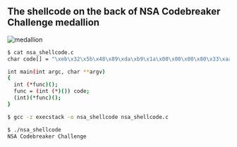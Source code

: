 ## The shellcode on the back of NSA Codebreaker Challenge medallion

![medallion](../assets/medallion.png)

```bash
$ cat nsa_shellcode.c 
char code[] = "\xeb\x32\x5b\x48\x89\xda\xb9\x1a\x00\x00\x00\x80\x33\xaa\x48\xff\xc3\x48\xff\xc9\x75\xf5\xb8\x01\x00\x00\x00\xbf\x01\x00\x00\x00\x48\x89\xd6\xba\x1a\x00\x00\x00\x0f\x05\xb8\x3c\x00\x00\x00\x48\x31\xff\x0f\x05\xe8\xc9\xff\xff\xff\xe4\xf9\xeb\x8a\xe9\xc5\xce\xcf\xc8\xd8\xcf\xcb\xc1\xcf\xd8\x8a\xe9\xc2\xcb\xc6\xc6\xcf\xc4\xcd\xcf\xa0";

int main(int argc, char **argv)
{
  int (*func)();
  func = (int (*)()) code;
  (int)(*func)();
}

$ gcc -z execstack -o nsa_shellcode nsa_shellcode.c

$ ./nsa_shellcode
NSA Codebreaker Challenge
```